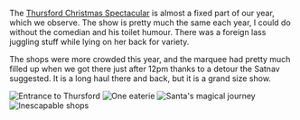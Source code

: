 The [Thursford Christmas Spectacular](https://www.thursford.com/christmas-spectacular/) is almost a fixed
part of our year, which we observe. The show is pretty much the
same each year, I could do without the comedian and his toilet
humour. There was a foreign lass juggling stuff while lying on
her back for variety.

The shops were more crowded this year, and the marquee had pretty
much filled up when we got there just after 12pm thanks to a
detour the Satnav suggested. It is a long haul there and back,
but it is a grand size show.

![Entrance to Thursford](P1390113.jpg)
![One eaterie](P1390088.jpg)
![Santa's magical journey](P1390096.jpg)
![Inescapable shops](P1390103.jpg)
